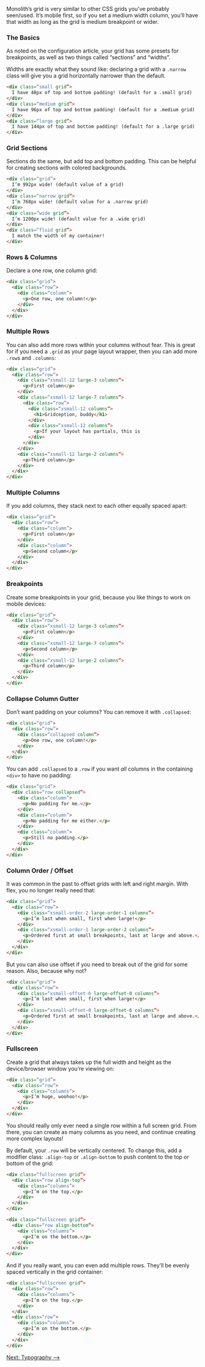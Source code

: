 Monolith’s grid is very similar to other CSS grids you’ve probably seen/used. It’s mobile first, so if you set a medium width column, you’ll have that width as long as the grid is medium breakpoint or wider.

### The Basics

As noted on the configuration article, your grid has some presets for breakpoints, as well as two things called “sections” and “widths”. 

Widths are exactly what they sound like: declaring a grid with a `.narrow` class will give you a grid horizontally narrower than the default. 

```html
<div class=“small grid”>
  I have 48px of top and bottom padding! (default for a .small grid)
</div>
<div class=“medium grid”>
  I have 96px of top and bottom padding! (default for a .medium grid)
</div>
<div class=“large grid”>
  I have 144px of top and bottom padding! (default for a .large grid)
</div>
```

### Grid Sections

Sections do the same, but add top and bottom padding. This can be helpful for creating sections with colored backgrounds.

```html
<div class=“grid”>
  I’m 992px wide! (default value of a grid)
</div>
<div class=“narrow grid”>
  I’m 768px wide! (default value for a .narrow grid)
</div>
<div class=“wide grid”>
  I’m 1200px wide! (default value for a .wide grid)
</div>
<div class=“fluid grid”>
  I match the width of my container!
</div>
```

### Rows & Columns

Declare a one row, one column grid:

```html
<div class=“grid”>
  <div class=“row”>
    <div class=“column”>
      <p>One row, one column!</p>
    </div>
  </div>
</div>
```

### Multiple Rows

You can also add more rows within your columns without fear. This is great for if you need a `.grid` as your page layout wrapper, then you can add more `.row`s and `.columns`:

```html
<div class=“grid”>
  <div class=“row”>
    <div class=“xsmall-12 large-3 columns”>
      <p>First column</p>
    </div>
    <div class=“xsmall-12 large-7 columns”>
      <div class=“row”>
        <div class=“xsmall-12 columns”>
          <h1>Gridception, buddy</h1>
        </div>
        <div class=“xsmall-12 columns”>
          <p>If your layout has partials, this is
        </div>
      </div>
    </div>
    <div class=“xsmall-12 large-2 columns”>
      <p>Third column</p>
    </div>
  </div>
</div>
```

### Multiple Columns

If you add columns, they stack next to each other equally spaced apart:

```html
<div class=“grid”>
  <div class=“row”>
    <div class=“column”>
      <p>First column</p>
    </div>
    <div class=“column”>
      <p>Second column</p>
    </div>
  </div>
</div>
```

### Breakpoints

Create some breakpoints in your grid, because you like things to work on mobile devices:

```html
<div class=“grid”>
  <div class=“row”>
    <div class=“xsmall-12 large-3 columns”>
      <p>First column</p>
    </div>
    <div class=“xsmall-12 large-7 columns”>
      <p>Second column</p>
    </div>
    <div class=“xsmall-12 large-2 columns”>
      <p>Third column</p>
    </div>
  </div>
</div>
```

### Collapse Column Gutter

Don’t want padding on your columns? You can remove it with `.collapsed`:

```html
<div class=“grid”>
  <div class=“row”>
    <div class=“collapsed column”>
      <p>One row, one column!</p>
    </div>
  </div>
</div>
```

You can add `.collapsed` to a `.row` if you want _all_ columns in the containing `<div>` to have no padding:

```html
<div class=“grid”>
  <div class=“row collapsed”>
    <div class=“column”>
      <p>No padding for me.</p>
    </div>
    <div class=“column”>
      <p>No padding for me either.</p>
    </div>
    <div class=“column”>
      <p>Still no padding.</p>
    </div>
  </div>
</div>
```

### Column Order / Offset

It was common in the past to offset grids with left and right margin. With flex, you no longer really need that:

```html
<div class=“grid”>
  <div class=“row”>
    <div class=“xsmall-order-2 large-order-1 columns”>
      <p>I’m last when small, first when large!</p>
    </div>
    <div class=“xsmall-order-1 large-order-2 columns”>
      <p>Ordered first at small breakpoints, last at large and above.</p>
    </div>
  </div>
</div>
```

But you can also use offset if you need to break out of the grid for some reason. Also, because why not?

```html
<div class=“grid”>
  <div class=“row”>
    <div class=“xsmall-offset-6 large-offset-0 columns”>
      <p>I’m last when small, first when large!</p>
    </div>
    <div class=“xsmall-offset-0 large-offset-6 columns”>
      <p>Ordered first at small breakpoints, last at large and above.</p>
    </div>
  </div>
</div>
```

### Fullscreen

Create a grid that always takes up the full width and height as the device/browser window you’re viewing on:

```html
<div class=“grid”>
  <div class=“row”>
    <div class=“columns”>
      <p>I’m huge, woohoo!</p>
    </div>
  </div>
</div>
```

You should really only ever need a single row within a full screen grid. From there, you can create as many columns as you need, and continue creating more complex layouts!

By default, your `.row` will be vertically centered. To change this, add a modifier class: `.align-top` or `.align-bottom` to push content to the top or bottom of the grid:

```html
<div class=“fullscreen grid”>
  <div class=“row align-top”>
    <div class=“columns”>
      <p>I’m on the top.</p>
    </div>
  </div>
</div>
```

```html
<div class=“fullscreen grid”>
  <div class=“row align-bottom”>
    <div class=“columns”>
      <p>I’m on the bottom.</p>
    </div>
  </div>
</div>
```

And if you really want, you can even add multiple rows. They’ll be evenly spaced vertically in the grid container:

```html
<div class=“fullscreen grid”>
  <div class=“row”>
    <div class=“columns”>
      <p>I’m on the top.</p>
    </div>
  </div>
  <div class=“row”>
    <div class=“columns”>
      <p>I’m on the bottom.</p>
    </div>
  </div>
</div>
```

[Next: Typography ⟶](typography)